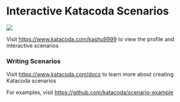# Interactive Katacoda Scenarios

[![](http://shields.katacoda.com/katacoda/kashu9999/count.svg)](https://www.katacoda.com/kashu9999 "Get your profile on Katacoda.com")

Visit https://www.katacoda.com/kashu9999 to view the profile and interactive scenarios

### Writing Scenarios
Visit https://www.katacoda.com/docs to learn more about creating Katacoda scenarios

For examples, visit https://github.com/katacoda/scenario-example
